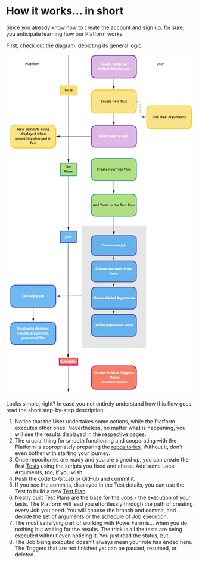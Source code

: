 # How it works... in short

Since you already know how to create the account and sign up, for sure, you anticipate learning how our Platform works. 

First, check out the diagram, depicting its general logic. 

![BL](https://github.com/mirpl/mvp-ta-knowledge-base/blob/master/assets/images/BasicFlow2.jpg?raw=true)

Looks simple, right? In case you not entirely understand how this flow goes, read the short step-by-step description:

1. Notice that the User undertakes some actions, while the Platform executes other ones. Nevertheless, no matter what is happening, you will see the results displayed in the respective pages. 
2. The crucial thing for smooth functioning and cooperating with the Platform is appropriately preparing the [repositories](docs/Using-the-Platform/Settings/Repositories.md). Without it, don’t even bother with starting your journey.
3. Once repositories are ready and you are signed up, you can create the first [Tests](../Using-the-Platform/Tests/Test-create-and-edit.md) using the scripts you fixed and chose. Add some Local Arguments, too, if you wish.
4. Push the code to GitLab or GitHub and commit it. 
5. If you see the commits, displayed in the Test details, you can use the Test to build a new [Test Plan](../Using-the-Platform/Test-Plan/Test-Plan-create-and-edit.md).
6. Neatly built Test Plans are the base for the [Jobs](../Using-the-Platform/Jobs/Jobs-create-and-edit.md) - the execution of your tests. The Platform will lead you effortlessly through the path of creating every Job you need. You will choose the branch and commit, and decide the set of arguments or the [schedule](../Using-the-Platform/Schedule/Schedules-and-Triggers.md) of Job execution. 
7. The most satisfying part of working with PowerFarm is… when you do nothing but waiting for the results. The trick is all the tests are being executed without even noticing it. You just read the status, but...
8. The Job being executed doesn’t always mean your role has ended here. The Triggers that are not finished yet can be paused, resumed, or deleted. 